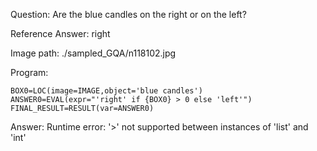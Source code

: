 Question: Are the blue candles on the right or on the left?

Reference Answer: right

Image path: ./sampled_GQA/n118102.jpg

Program:

```
BOX0=LOC(image=IMAGE,object='blue candles')
ANSWER0=EVAL(expr="'right' if {BOX0} > 0 else 'left'")
FINAL_RESULT=RESULT(var=ANSWER0)
```
Answer: Runtime error: '>' not supported between instances of 'list' and 'int'

